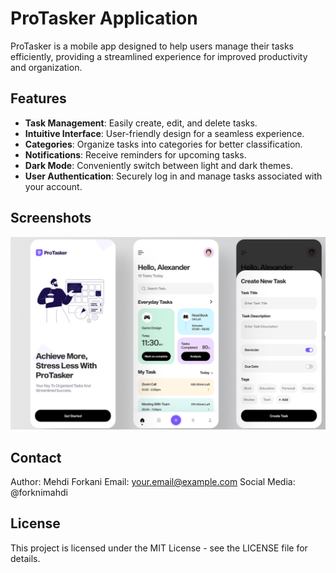 # ProTasker Application

ProTasker is a mobile app designed to help users manage their tasks efficiently, providing a streamlined experience for improved productivity and organization.

## Features

- **Task Management**: Easily create, edit, and delete tasks.
- **Intuitive Interface**: User-friendly design for a seamless experience.
- **Categories**: Organize tasks into categories for better classification.
- **Notifications**: Receive reminders for upcoming tasks.
- **Dark Mode**: Conveniently switch between light and dark themes.
- **User Authentication**: Securely log in and manage tasks associated with your account.

## Screenshots

![alt text](image.png)

## Contact
Author: Mehdi Forkani
Email: your.email@example.com
Social Media: @forknimahdi

## License
This project is licensed under the MIT License - see the LICENSE file for details.